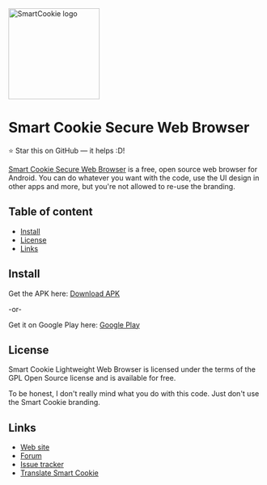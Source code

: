

<a href="http://cookiejarapps.com/">
    <img src="https://CloudCookie--onecookieleft.repl.co/images/smartcookiebrowser.png" alt="SmartCookie logo" title="Smart Cookie Secure Web Browser" align="center" height="180" />
</a>

Smart Cookie Secure Web Browser
======================

:star: Star this on GitHub — it helps :D!

[Smart Cookie Secure Web Browser](http://cookiejarapps.com/scswb) is a free, open source web browser for Android. You can do whatever you want with the code, use the UI design in other apps and more, but you're not allowed to re-use the branding.


## Table of content

- [Install](#install)
- [License](#license)
- [Links](#links)

## Install

Get the APK here: [Download APK](https://CloudCookie--onecookieleft.repl.co/files/smartcookiebrowser.apk)

-or-

Get it on Google Play here: [Google Play](https://play.google.com/store/apps/details?id=com.cookiegames.smartcookie)

## License

Smart Cookie Lightweight Web Browser is licensed under the terms of the GPL Open Source
license and is available for free.

To be honest, I don't really mind what you do with this code. Just don't use the Smart Cookie branding.

## Links

* [Web site](http://cookiejarapps.com)
* [Forum](https://cookieforum.wikidot.com/)
* [Issue tracker](http://cookiebugtracker.wikidot.com/)
* [Translate Smart Cookie](https://www.transifex.com/cookiejarapps/smartcookie-lightweight-web-browser)
